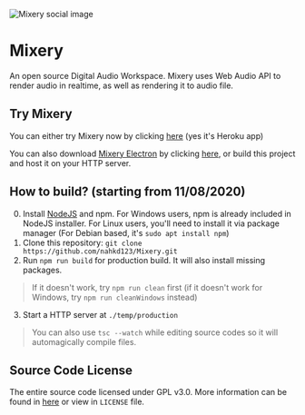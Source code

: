![Mixery social image](https://repository-images.githubusercontent.com/297007305/08d88a00-0bbf-11eb-8242-db9749473e69 "Mixery")

# Mixery
An open source Digital Audio Workspace. Mixery uses Web Audio API to render audio in realtime, as well as rendering it to audio file.

## Try Mixery
You can either try Mixery now by clicking [here](https://mixery-web.herokuapp.com/) (yes it's Heroku app)

You can also download [Mixery Electron](https://github.com/nahkd123/Mixery-Electron) by clicking [here](https://github.com/nahkd123/Mixery-Electron/releases), or build this project and host it on your HTTP server.

## How to build? (starting from 11/08/2020)
0. Install [NodeJS](https://nodejs.org/en/) and npm. For Windows users, npm is already included in NodeJS installer. For Linux users, you'll need to install it via package manager (For Debian based, it's ``sudo apt install npm``)
1. Clone this repository: ``git clone https://github.com/nahkd123/Mixery.git``
2. Run ``npm run build`` for production build. It will also install missing packages.
> If it doesn't work, try ``npm run clean`` first (if it doesn't work for Windows, try ``npm run cleanWindows`` instead)
3. Start a HTTP server at ``./temp/production``

> You can also use ``tsc --watch`` while editing source codes so it will automagically compile files.

## Source Code License
The entire source code licensed under GPL v3.0. More information can be found in [here](https://www.gnu.org/licenses/gpl-3.0.html) or view in ``LICENSE`` file.

